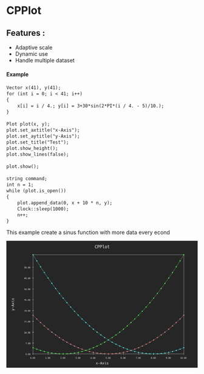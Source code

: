 # CPPlot
## Features :
  - Adaptive scale
  - Dynamic use
  - Handle multiple dataset
#### Example
  	Vector x(41), y(41);
	for (int i = 0; i < 41; i++)
	{
		x[i] = i / 4.; y[i] = 3+30*sin(2*PI*(i / 4. - 5)/10.);
	}
	
	Plot plot(x, y);
	plot.set_axtitle("x-Axis");
	plot.set_aytitle("y-Axis");
	plot.set_title("Test");
	plot.show_height();
	plot.show_lines(false);

	plot.show();

	string command;
	int n = 1;
	while (plot.is_open())
	{
		plot.append_data(0, x + 10 * n, y);
		Clock::sleep(1000);
		n++;
	}
  This example create a sinus function with more data every econd

![alt text][Demo]


[Demo]: CPPlot.png "CPPlot"
